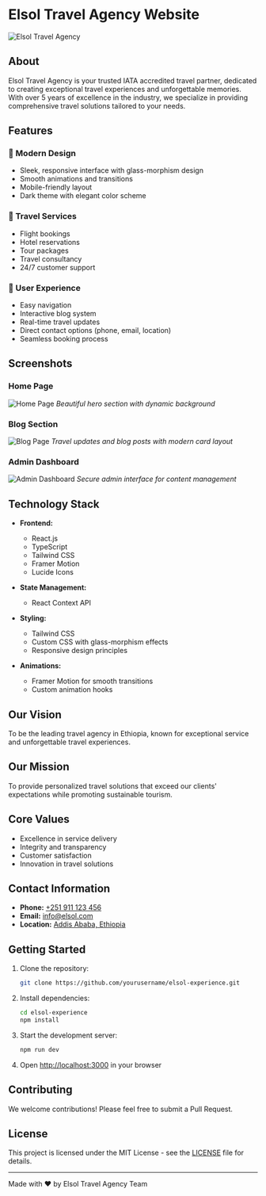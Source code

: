 # Elsol Travel Agency Website

![Elsol Travel Agency](screenshots/hero.png)

## About

Elsol Travel Agency is your trusted IATA accredited travel partner, dedicated to creating exceptional travel experiences and unforgettable memories. With over 5 years of excellence in the industry, we specialize in providing comprehensive travel solutions tailored to your needs.

## Features

### 🌟 Modern Design
- Sleek, responsive interface with glass-morphism design
- Smooth animations and transitions
- Mobile-friendly layout
- Dark theme with elegant color scheme

### 🛫 Travel Services
- Flight bookings
- Hotel reservations
- Tour packages
- Travel consultancy
- 24/7 customer support

### 📱 User Experience
- Easy navigation
- Interactive blog system
- Real-time travel updates
- Direct contact options (phone, email, location)
- Seamless booking process

## Screenshots

### Home Page
![Home Page](screenshots/home.png)
*Beautiful hero section with dynamic background*

### Blog Section
![Blog Page](screenshots/blog.png)
*Travel updates and blog posts with modern card layout*

### Admin Dashboard
![Admin Dashboard](screenshots/admin.png)
*Secure admin interface for content management*

## Technology Stack

- **Frontend:**
  - React.js
  - TypeScript
  - Tailwind CSS
  - Framer Motion
  - Lucide Icons

- **State Management:**
  - React Context API

- **Styling:**
  - Tailwind CSS
  - Custom CSS with glass-morphism effects
  - Responsive design principles

- **Animations:**
  - Framer Motion for smooth transitions
  - Custom animation hooks

## Our Vision

To be the leading travel agency in Ethiopia, known for exceptional service and unforgettable travel experiences.

## Our Mission

To provide personalized travel solutions that exceed our clients' expectations while promoting sustainable tourism.

## Core Values

- Excellence in service delivery
- Integrity and transparency
- Customer satisfaction
- Innovation in travel solutions

## Contact Information

- **Phone:** [+251 911 123 456](tel:+251911123456)
- **Email:** [info@elsol.com](mailto:info@elsol.com)
- **Location:** [Addis Ababa, Ethiopia](https://maps.google.com/?q=Addis+Ababa,Ethiopia)

## Getting Started

1. Clone the repository:
   ```bash
   git clone https://github.com/yourusername/elsol-experience.git
   ```

2. Install dependencies:
   ```bash
   cd elsol-experience
   npm install
   ```

3. Start the development server:
   ```bash
   npm run dev
   ```

4. Open [http://localhost:3000](http://localhost:3000) in your browser

## Contributing

We welcome contributions! Please feel free to submit a Pull Request.

## License

This project is licensed under the MIT License - see the [LICENSE](LICENSE) file for details.

---

Made with ❤️ by Elsol Travel Agency Team

